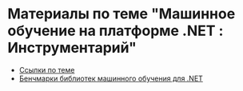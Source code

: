 # Материалы по теме "Машинное обучение на платформе .NET : Инструментарий"

* [Ссылки по теме](https://github.com/nevoroman/ml-dotnet/blob/master/MLTools/Links.md)
* [Бенчмарки библиотек машинного обучения для .NET](https://github.com/nevoroman/ml-dotnet/tree/master/MLTools/MLLibraiesBenchmark)
